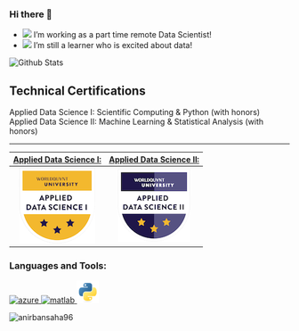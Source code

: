 ### Hi there 👋


<!-- **Olayile/Olayile** is a ✨ _special_ ✨ repository because its `README.md` (this file) appears on your GitHub profile. -->



- <img src="https://media.giphy.com/media/j5oMK60WVe1w9YaaOa/source.gif" width="20">  I’m working as a part time remote Data Scientist!
- <img src="https://media.giphy.com/media/j5oMK60WVe1w9YaaOa/source.gif" width="20"> I’m still a learner who is excited about data!


<img  alt="Github Stats" src="https://github-readme-stats.vercel.app/api?username=olayile&show_icons=true&hide_border=true" />


## Technical Certifications
Applied Data Science I: Scientific Computing & Python (with honors)
Applied Data Science II:  Machine Learning & Statistical  Analysis (with honors)

---
|[**Applied Data Science I:**](https://www.credly.com/badges/7e9483e7-0c5f-46b4-9080-d157cd06430f)|[**Applied Data Science II:**](https://www.youracclaim.com/earner/earned/badge/4cf4c5a1-cca9-4bf0-8c73-9946b82efd29)| 
|:---:|:---:|
|![DP100](https://github.com/Olayile/Olayile/blob/main/assets/applied-data-science-i-scientific-computing-python-with-honors%20(1).png)|![DP200](https://github.com/Olayile/Olayile/blob/main/assets/applied-data-science-ii-machine-learning-statistical-analysis-with-honors%20(1).png)|

<h3 align="left">Languages and Tools:</h3>
<p align="left"> <a href="https://azure.microsoft.com/en-in/" target="_blank"> <img src="https://www.vectorlogo.zone/logos/microsoft_azure/microsoft_azure-icon.svg" alt="azure" width="40" height="40"/> </a> <a href="https://www.mathworks.com/" target="_blank"> <img src="https://upload.wikimedia.org/wikipedia/commons/2/21/Matlab_Logo.png" alt="matlab" width="40" height="40"/> </a> <a href="https://www.python.org" target="_blank"> <img src="https://raw.githubusercontent.com/devicons/devicon/master/icons/python/python-original.svg" alt="python" width="40" height="40"/> </a> </h3>

<p><img align="left" src="https://github-readme-stats.vercel.app/api/top-langs?username=olayile&show_icons=true&locale=en&layout=compact" alt="anirbansaha96" /></p>
